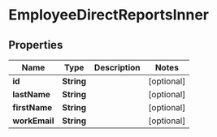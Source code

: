 

# EmployeeDirectReportsInner


## Properties

| Name | Type | Description | Notes |
|------------ | ------------- | ------------- | -------------|
|**id** | **String** |  |  [optional] |
|**lastName** | **String** |  |  [optional] |
|**firstName** | **String** |  |  [optional] |
|**workEmail** | **String** |  |  [optional] |



